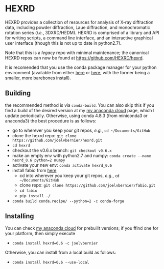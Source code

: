 HEXRD
=====

HEXRD provides a collection of resources for analysis of X-ray diffraction
data, including powder diffraction, Laue diffraction, and monochromatic rotation series (_i.e._, 3DXRD/HEDM).
HEXRD is comprised of a library and API for writing scripts, a command line interface, and an
interactive graphical user interface (though this is not up to date in python2.7).

Note that this is a _legacy_ repo with minimal maintenance; the canonical HEXRD repos can now be found at https://github.com/HEXRD/hexrd.

It is recomended that you use the conda package manager for your python environment (available from either [here](https://docs.conda.io/en/latest/miniconda.html) or [here](https://www.anaconda.com/products/individual), with the former being a smaller, more barebones install).

Building
--------
the recommended method is via `conda-build`.  You can also skip this if you find a build of the desired version at my [my anaconda cloud](https://anaconda.org/joelvbernier/hexrd) page, which I update periodically.  Otherwise, using conda 4.8.3 (from miniconda3 or anaconda3) the best procedure is as follows:
- go to wherever you keep your git repos, _e.g._, `cd ~/Documents/GitHub`
- clone the hexrd repo: `git clone https://github.com/joelvbernier/hexrd.git`
- `cd hexrd`
- checkout the v0.6.x branch: `git checkout v0.6.x`
- make an empty env with python2.7 and numpy: `conda create --name hexrd_0.6 python=2 numpy`
- activate your new env: `conda activate hexrd_0.6`
- install fabio from [here](https://github.com/joelvbernier/fabio.git)
  - cd into wherever you keep your git repos, _e.g._, `cd ~/Documents/GitHub`
  - clone repo: `git clone https://github.com/joelvbernier/fabio.git`
  - `cd fabio`
  - `pip install ./`
- `conda build conda.recipe/ --python=2 -c conda-forge`

Installing
----------
You can check [my anaconda cloud](https://anaconda.org/joelvbernier/hexrd) for prebuillt versions; if you ffind one for your platform, then simply execute
- `conda install hexrd=0.6 -c joelvbernier`

Otherwise, you can install from a local build as follows:
- `conda install hexrd=0.6 --use-local`
